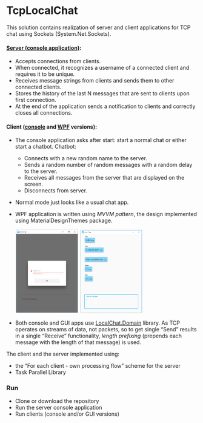 # TcpLocalChat

This solution contains realization of server and client applications for TCP chat using Sockets (System.Net.Sockets).

#### [Server (console application)](https://github.com/ViktoriyaKaleda/TcpChat/tree/master/LocalChat.Server.Console):

- Accepts connections from clients.
- When connected, it recognizes a username of a connected client and requires it to be unique.
- Receives message strings from clients and sends them to other connected clients.
- Stores the history of the last N messages that are sent to clients upon first connection.
- At the end of the application sends a notification to clients and correctly closes all connections.

#### Client ([console](https://github.com/ViktoriyaKaleda/TcpChat/tree/master/LocalChat.Client.Console) and [WPF](https://github.com/ViktoriyaKaleda/TcpChat/tree/master/LocalChat.Client.Wpf) versions):

- The console application asks after start: start a normal chat or either start a chatbot. Chatbot:
  - Connects with a new random name to the server.
  - Sends a random number of random messages with a random delay to the server.
  - Receives all messages from the server that are displayed on the screen.
  - Disconnects from server.
- Normal mode just looks like a usual chat app.
- WPF application is written using _MVVM pattern_, the design implemented using MaterialDesignThemes package.

  <img src="https://github.com/ViktoriyaKaleda/TcpChat/blob/master/screenshot.png" width="70%" height="70%" />
  
- Both console and GUI apps use [LocalChat.Domain](https://github.com/ViktoriyaKaleda/TcpChat/tree/master/LocalChat.Domain) library. As TCP operates on streams of data, not packets, so to get single “Send” results in a single “Receive” functionality, _length prefixing_ (prepends each message with the length of that message) is used.

The client and the server implemented using:

- the “For each client - own processing flow” scheme for the server
- Task Parallel Library

### Run

- Clone or download the repository
- Run the server console application
- Run clients (console and/or GUI versions)
